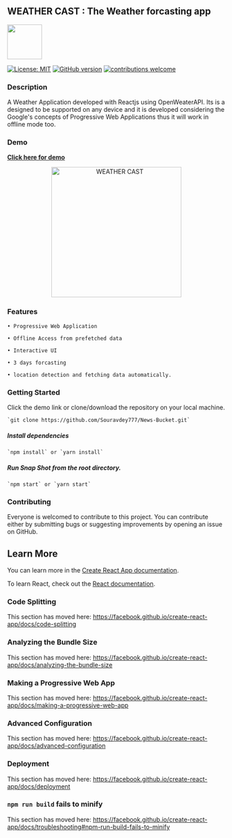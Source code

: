 ## WEATHER CAST : The Weather forcasting app
<img width="80px" src="https://raw.githubusercontent.com/Souravdey777/weather-app/master/public/weathercast.png"/>

[![License: MIT](https://img.shields.io/badge/License-MIT-yellow.svg?style=flat)](https://opensource.org/licenses/MIT)
[![GitHub version](https://d25lcipzij17d.cloudfront.net/badge.png?id=gh&v=1.0&style=flat)](https://badge.fury.io/gh/Souravdey777%2Fweather-app)
[![contributions welcome](https://img.shields.io/badge/contributions-welcome-brightgreen.svg?style=flat)](https://github.com/Souravdey777/weather-app/issues)

### Description

A Weather Application developed with Reactjs using OpenWeaterAPI. Its is a designed to be supported on any device and it is developed considering the Google's concepts of Progressive Web Applications thus it will work in offline mode too.

### Demo

**[Click here for demo](https://souravdey777.github.io/weather-app/)**
<a href="https://souravdey777.github.io/weather-app/" target="_blank">
	<p align="center">
  		<img src="./weatherCast.gif" width="300" title="WEATHER CAST : The Weather forcasting app" alt="WEATHER CAST">
	</p>
</a>

### Features

	• Progressive Web Application
	
	• Offline Access from prefetched data
	
	• Interactive UI
	
	• 3 days forcasting
	
	• location detection and fetching data automatically.


### Getting Started

Click the demo link or clone/download the repository on your local machine.

	`git clone https://github.com/Souravdey777/News-Bucket.git`

##### Install dependencies

	`npm install` or `yarn install`

##### Run Snap Shot from the root directory.

	`npm start` or `yarn start`

### Contributing

Everyone is welcomed to contribute to this project. You can contribute either by submitting bugs or suggesting improvements by opening an issue on GitHub.

## Learn More

You can learn more in the [Create React App documentation](https://facebook.github.io/create-react-app/docs/getting-started).

To learn React, check out the [React documentation](https://reactjs.org/).

### Code Splitting

This section has moved here: https://facebook.github.io/create-react-app/docs/code-splitting

### Analyzing the Bundle Size

This section has moved here: https://facebook.github.io/create-react-app/docs/analyzing-the-bundle-size

### Making a Progressive Web App

This section has moved here: https://facebook.github.io/create-react-app/docs/making-a-progressive-web-app

### Advanced Configuration

This section has moved here: https://facebook.github.io/create-react-app/docs/advanced-configuration

### Deployment

This section has moved here: https://facebook.github.io/create-react-app/docs/deployment

### `npm run build` fails to minify

This section has moved here: https://facebook.github.io/create-react-app/docs/troubleshooting#npm-run-build-fails-to-minify
